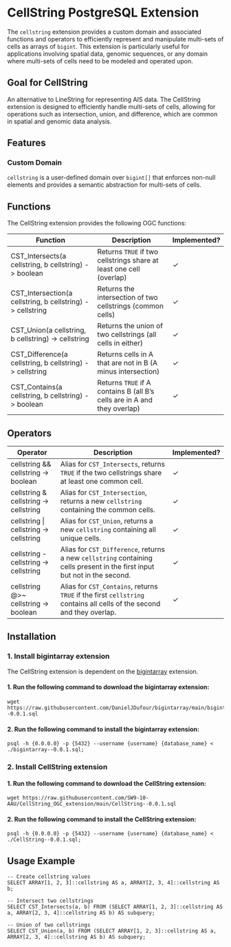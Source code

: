 # CellString PostgreSQL Extension
The `cellstring` extension provides a custom domain and associated functions and operators to efficiently represent and manipulate multi-sets of cells as arrays of `bigint`. This extension is particularly useful for applications involving spatial data, genomic sequences, or any domain where multi-sets of cells need to be modeled and operated upon.

## Goal for CellString
An alternative to LineString for representing AIS data. The CellString extension is designed to efficiently handle multi-sets of cells, allowing for operations such as intersection, union, and difference, which are common in spatial and genomic data analysis.

## Features
### Custom Domain
`cellstring` is a user-defined domain over `bigint[]` that enforces non-null elements and provides a semantic abstraction for multi-sets of cells.

## Functions
The CellString extension provides the following OGC functions:

| Function                                                   	| Description                                                            	   | Implemented? 	|
|------------------------------------------------------------	|----------------------------------------------------------------------------|--------------	|
| CST_Intersects(a cellstring, b cellstring) -> boolean      	| Returns `TRUE` if two cellstrings share at least one cell (overlap)      	 | ✓            	|
| CST_Intersection(a cellstring, b cellstring) -> cellstring 	| Returns the intersection of two cellstrings (common cells)             	   | ✓            	|
| CST_Union(a cellstring, b cellstring) -> cellstring        	| Returns the union of two cellstrings (all cells in either)             	   | ✓            	|
| CST_Difference(a cellstring, b cellstring) -> cellstring   	| Returns cells in A that are not in B (A minus intersection)            	   | ✓            	|
| CST_Contains(a cellstring, b cellstring) -> boolean        	| Returns `TRUE` if A contains B (all B’s cells are in A and they overlap) 	  | ✓            	|
## Operators

| Operator                               	| Description                                                                                                               	| Implemented? 	|
|----------------------------------------	|---------------------------------------------------------------------------------------------------------------------------	|--------------	|
| cellstring && cellstring -> boolean    	| Alias for `CST_Intersects`, returns `TRUE` if the two cellstrings share at least one common cell.                         	| ✓            	|
| cellstring & cellstring -> cellstring  	| Alias for `CST_Intersection`, returns a new `cellstring` containing the common cells.                                     	| ✓            	|
| cellstring \| cellstring -> cellstring 	| Alias for `CST_Union`, returns a new `cellstring` containing all unique cells.                                            	| ✓            	|
| cellstring - cellstring -> cellstring  	| Alias for `CST_Difference`, returns a new `cellstring` containing cells present in the first input but not in the second. 	| ✓            	|
| cellstring @>~ cellstring -> boolean   	| Alias for `CST_Contains`, returns `TRUE` if the first `cellstring` contains all cells of the second and they overlap.     	| ✓            	|

## Installation
### 1. Install bigintarray extension
The CellString extension is dependent on the [bigintarray](https://github.com/DanielJDufour/bigintarray/tree/main) extension.

#### 1. Run the following command to download the bigintarray extension:
```
wget https://raw.githubusercontent.com/DanielJDufour/bigintarray/main/bigintarray--0.0.1.sql
```
#### 2. Run the following command to install the bigintarray extension:
```
psql -h {0.0.0.0} -p {5432} --username {username} {database_name} < ./bigintarray--0.0.1.sql;
```
### 2. Install CellString extension
#### 1. Run the following command to download the CellString extension:
```
wget https://raw.githubusercontent.com/SW9-10-AAU/CellString_OGC_extension/main/CellString--0.0.1.sql
```
#### 2. Run the following command to install the CellString extension:
```
psql -h {0.0.0.0} -p {5432} --username {username} {database_name} < ./CellString--0.0.1.sql;
```
## Usage Example
```
-- Create cellstring values
SELECT ARRAY[1, 2, 3]::cellstring AS a, ARRAY[2, 3, 4]::cellstring AS b;

-- Intersect two cellstrings
SELECT CST_Intersects(a, b) FROM (SELECT ARRAY[1, 2, 3]::cellstring AS a, ARRAY[2, 3, 4]::cellstring AS b) AS subquery;

-- Union of two cellstrings
SELECT CST_Union(a, b) FROM (SELECT ARRAY[1, 2, 3]::cellstring AS a, ARRAY[2, 3, 4]::cellstring AS b) AS subquery;
```